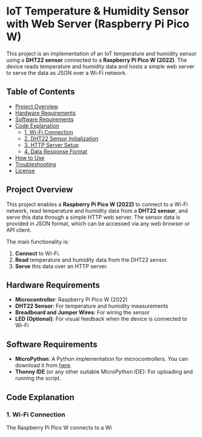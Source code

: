 # IoT Temperature & Humidity Sensor with Web Server (Raspberry Pi Pico W)

This project is an implementation of an IoT temperature and humidity sensor using a **DHT22 sensor** connected to a **Raspberry Pi Pico W (2022)**. The device reads temperature and humidity data and hosts a simple web server to serve the data as JSON over a Wi-Fi network.

## Table of Contents

- [Project Overview](#project-overview)
- [Hardware Requirements](#hardware-requirements)
- [Software Requirements](#software-requirements)
- [Code Explanation](#code-explanation)
  - [1. Wi-Fi Connection](#1-wi-fi-connection)
  - [2. DHT22 Sensor Initialization](#2-dht22-sensor-initialization)
  - [3. HTTP Server Setup](#3-http-server-setup)
  - [4. Data Response Format](#4-data-response-format)
- [How to Use](#how-to-use)
- [Troubleshooting](#troubleshooting)
- [License](#license)

## Project Overview

This project enables a **Raspberry Pi Pico W (2022)** to connect to a Wi-Fi network, read temperature and humidity data from a **DHT22 sensor**, and serve this data through a simple HTTP web server. The sensor data is provided in JSON format, which can be accessed via any web browser or API client.

The main functionality is:
1. **Connect** to Wi-Fi.
2. **Read** temperature and humidity data from the DHT22 sensor.
3. **Serve** this data over an HTTP server.

## Hardware Requirements

- **Microcontroller**: Raspberry Pi Pico W (2022)
- **DHT22 Sensor**: For temperature and humidity measurements
- **Breadboard and Jumper Wires**: For wiring the sensor
- **LED (Optional)**: For visual feedback when the device is connected to Wi-Fi

## Software Requirements

- **MicroPython**: A Python implementation for microcontrollers. You can download it from [here](https://micropython.org/download/rp2-pico-w/).
- **Thonny IDE** (or any other suitable MicroPython IDE): For uploading and running the script.

## Code Explanation

### 1. Wi-Fi Connection

The Raspberry Pi Pico W connects to a Wi
